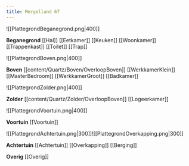 ```yaml
---
title: Mergelland 67
---
```

![[PlattegrondBeganegrond.png|400]]

**Beganegrond**
[[Hal]]
[[Eetkamer]]
[[Keuken]]
[[Woonkamer]]
[[Trappenkast]]
[[Toilet]]
[[Trap]]

![[PlattegrondBoven.png|400]]

**Boven**
[[content/Quartz/Boven/OverloopBoven]]
[[WerkkamerKlein]]
[[MasterBedroom]]
[[WerkkamerGroot]]
[[Badkamer]]

![[PlattegrondZolder.png|400]]

**Zolder**
[[content/Quartz/Zolder/OverloopBoven]]
[[Logeerkamer]]

![[PlattegrondVoortuin.png|400]]

**Voortuin**
[[Voortuin]]

![[PlattegrondAchtertuin.png|300]]![[PlattegrondOverkapping.png|300]]


**Achtertuin**
[[Achtertuin]]
[[Overkapping]]
[[Berging]]

**Overig**
[[Overig]]


